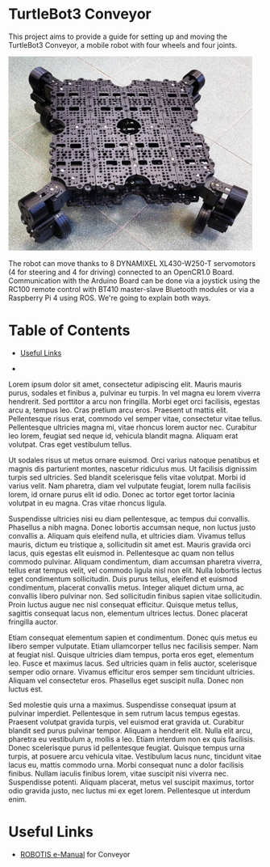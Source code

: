 # TurtleBot3 Conveyor

This project aims to provide a guide for setting up and moving the TurtleBot3 Conveyor, a mobile robot with four wheels and four joints.

<img title="" src="img/tb.jpg" alt="tb.jpg" data-align="center" width="484">

The robot can move thanks to 8 DYNAMIXEL XL430-W250-T servomotors (4 for steering and 4 for driving) connected to an OpenCR1.0 Board.  Communication with the Arduino Board can be done via a joystick using the RC100 remote control with BT410 master-slave Bluetooth modules or via a Raspberry Pi 4 using ROS. We're going to explain both ways.

# Table of Contents

- [Useful Links](#useful-links)

- 



Lorem ipsum dolor sit amet, consectetur adipiscing elit. Mauris mauris purus, sodales et finibus a, pulvinar eu turpis. In vel magna eu lorem viverra hendrerit. Sed porttitor a arcu non fringilla. Morbi eget orci facilisis, egestas arcu a, tempus leo. Cras pretium arcu eros. Praesent ut mattis elit. Pellentesque risus erat, commodo vel semper vitae, consectetur vitae tellus. Pellentesque ultricies magna mi, vitae rhoncus lorem auctor nec. Curabitur leo lorem, feugiat sed neque id, vehicula blandit magna. Aliquam erat volutpat. Cras eget vestibulum tellus.

Ut sodales risus ut metus ornare euismod. Orci varius natoque penatibus et magnis dis parturient montes, nascetur ridiculus mus. Ut facilisis dignissim turpis sed ultricies. Sed blandit scelerisque felis vitae volutpat. Morbi id varius velit. Nam pharetra, diam vel vulputate feugiat, lorem nulla facilisis lorem, id ornare purus elit id odio. Donec ac tortor eget tortor lacinia volutpat in eu magna. Cras vitae rhoncus ligula.

Suspendisse ultricies nisi eu diam pellentesque, ac tempus dui convallis. Phasellus a nibh magna. Donec lobortis accumsan neque, non luctus justo convallis a. Aliquam quis eleifend nulla, et ultricies diam. Vivamus tellus mauris, dictum eu tristique a, sollicitudin sit amet est. Mauris gravida orci lacus, quis egestas elit euismod in. Pellentesque ac quam non tellus commodo pulvinar. Aliquam condimentum, diam accumsan pharetra viverra, tellus erat tempus velit, vel commodo ligula nisl non elit. Nulla lobortis lectus eget condimentum sollicitudin. Duis purus tellus, eleifend et euismod condimentum, placerat convallis metus. Integer aliquet dictum urna, ac convallis libero pulvinar non. Sed sollicitudin finibus sapien vitae sollicitudin. Proin luctus augue nec nisl consequat efficitur. Quisque metus tellus, sagittis consequat lacus non, elementum ultrices lectus. Donec placerat fringilla auctor.

Etiam consequat elementum sapien et condimentum. Donec quis metus eu libero semper vulputate. Etiam ullamcorper tellus nec facilisis semper. Nam at feugiat nisl. Quisque ultricies diam tempus, porta eros eget, elementum leo. Fusce et maximus lacus. Sed ultricies quam in felis auctor, scelerisque semper odio ornare. Vivamus efficitur eros semper sem tincidunt ultricies. Aliquam vel consectetur eros. Phasellus eget suscipit nulla. Donec non luctus est.

Sed molestie quis urna a maximus. Suspendisse consequat ipsum at pulvinar imperdiet. Pellentesque in sem rutrum lacus tempus egestas. Praesent volutpat gravida turpis, vel euismod erat gravida ut. Curabitur blandit sed purus pulvinar tempor. Aliquam a hendrerit elit. Nulla elit arcu, pharetra eu vestibulum a, mollis a leo. Etiam interdum non ex quis facilisis. Donec scelerisque purus id pellentesque feugiat. Quisque tempus urna turpis, at posuere arcu vehicula vitae. Vestibulum lacus nunc, tincidunt vitae lacus eu, mattis commodo urna. Morbi consequat nunc a dolor facilisis finibus. Nullam iaculis finibus lorem, vitae suscipit nisi viverra nec. Suspendisse potenti. Aliquam placerat, metus vel suscipit maximus, tortor odio gravida justo, nec luctus mi ex eget lorem. Pellentesque ut interdum enim.

# Useful Links

- [ROBOTIS e-Manual](https://emanual.robotis.com/docs/en/platform/turtlebot3/locomotion/#turtlebot3-friends-conveyor) for Conveyor

